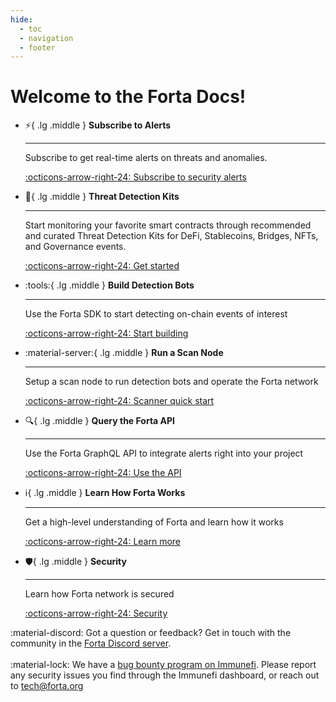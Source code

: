 ```yaml
---
hide:
  - toc
  - navigation
  - footer
---
```


# Welcome to the Forta Docs!

<div class="grid cards" markdown>


-   :zap:{ .lg .middle } __Subscribe to Alerts__

    ---

    Subscribe to get real-time alerts on threats and anomalies.

    [:octicons-arrow-right-24: Subscribe to security alerts](subscribe-to-alerts.md)

-   :toolbox:{ .lg .middle } __Threat Detection Kits__

    ---

    Start monitoring your favorite smart contracts through recommended and curated Threat Detection Kits for DeFi, Stablecoins, Bridges, NFTs, and Governance events.

    [:octicons-arrow-right-24: Get started](threat-detection-kits.md)

-   :tools:{ .lg .middle } __Build Detection Bots__

    ---

    Use the Forta SDK to start detecting on-chain events of interest

    [:octicons-arrow-right-24: Start building](quickstart.md)

-   :material-server:{ .lg .middle } __Run a Scan Node__

    ---

    Setup a scan node to run detection bots and operate the Forta network

    [:octicons-arrow-right-24: Scanner quick start](scanner-quickstart.md)

-   :mag:{ .lg .middle } __Query the Forta API__

    ---

    Use the Forta GraphQL API to integrate alerts right into your project

    [:octicons-arrow-right-24: Use the API](api.md)

-   :information_source:{ .lg .middle } __Learn How Forta Works__

    ---

    Get a high-level understanding of Forta and learn how it works

    [:octicons-arrow-right-24: Learn more](what-is-forta.md)


-   :shield:{ .lg .middle } __Security__

    ---

    Learn how Forta network is secured

    [:octicons-arrow-right-24: Security](security.md)
    
    
</div>


:material-discord: Got a question or feedback? Get in touch with the community in the [Forta Discord server](https://discord.gg/DUju5Dh4J9).<br><br>
:material-lock: We have a [bug bounty program on Immunefi](https://immunefi.com/bounty/forta). Please report any security issues you find through the Immunefi dashboard, or reach out to [tech@forta.org](mailto:tech@forta.org)
